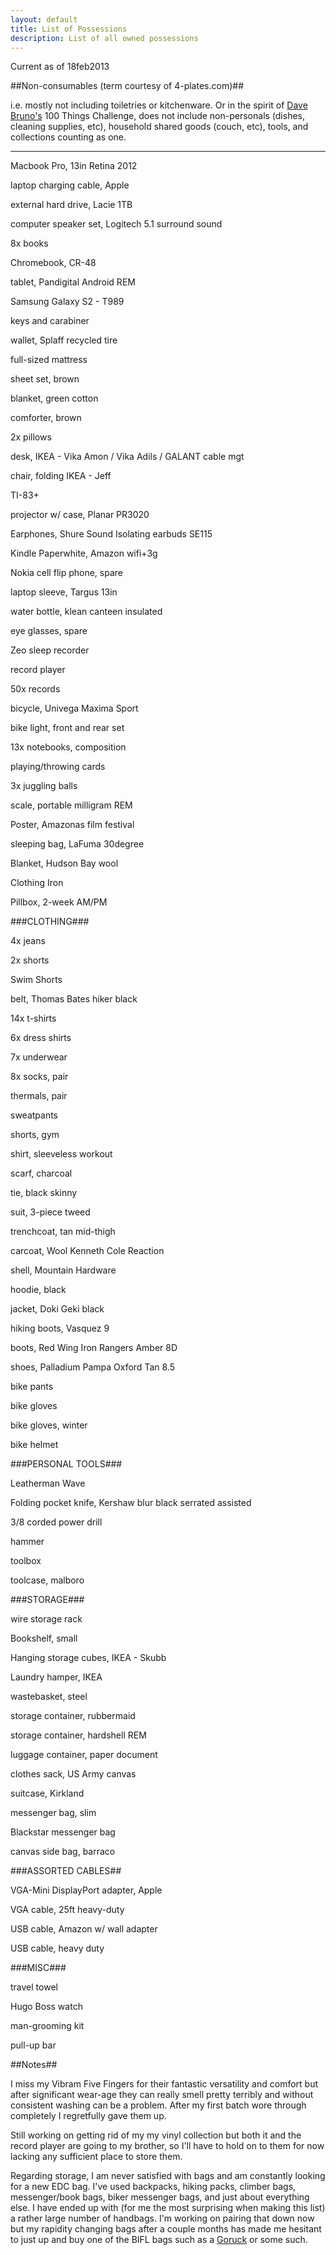 ```yaml
---
layout: default
title: List of Possessions
description: List of all owned possessions
---
```


<p class="blockquote">Current as of 18feb2013</p>

##Non-consumables (term courtesy of 4-plates.com)##

<p class="blockquote">i.e. mostly not including toiletries or kitchenware.  Or in the spirit of <a href="http://guynameddave.com/" target="_blank">Dave Bruno's</a> 100 Things Challenge, does not include non-personals (dishes, cleaning supplies, etc), household shared goods (couch, etc), tools, and collections counting as one.</p>

<hr />

Macbook Pro, 13in Retina 2012

laptop charging cable, Apple

external hard drive, Lacie 1TB

computer speaker set, Logitech 5.1 surround sound

8x books

Chromebook, CR-48

tablet, Pandigital Android REM

Samsung Galaxy S2 - T989

keys and carabiner

wallet, Splaff recycled tire

full-sized mattress

sheet set, brown

blanket, green cotton

comforter, brown

2x pillows

desk, IKEA - Vika Amon / Vika Adils / GALANT cable mgt

chair, folding IKEA - Jeff

TI-83+

projector w/ case, Planar PR3020

Earphones, Shure Sound Isolating earbuds SE115

Kindle Paperwhite, Amazon wifi+3g

Nokia cell flip phone, spare

laptop sleeve, Targus 13in

water bottle, klean canteen insulated

eye glasses, spare

Zeo sleep recorder

record player

50x records

bicycle, Univega Maxima Sport

bike light, front and rear set

13x notebooks, composition

playing/throwing cards

3x juggling balls

scale, portable milligram REM

Poster, Amazonas film festival

sleeping bag, LaFuma 30degree

Blanket, Hudson Bay wool

Clothing Iron

Pillbox, 2-week AM/PM


###CLOTHING###

4x jeans

2x shorts

Swim Shorts

belt, Thomas Bates hiker black

14x t-shirts

6x dress shirts

7x underwear

8x socks, pair

thermals, pair

sweatpants

shorts, gym

shirt, sleeveless workout

scarf, charcoal

tie, black skinny

suit, 3-piece tweed

trenchcoat, tan mid-thigh

carcoat, Wool Kenneth Cole Reaction

shell, Mountain Hardware

hoodie, black

jacket, Doki Geki black

hiking boots, Vasquez 9

boots, Red Wing Iron Rangers Amber 8D

shoes, Palladium Pampa Oxford Tan 8.5

bike pants

bike gloves

bike gloves, winter

bike helmet


###PERSONAL TOOLS###

Leatherman Wave

Folding pocket knife, Kershaw blur black serrated assisted

3/8 corded power drill

hammer

toolbox

toolcase, malboro


###STORAGE###

wire storage rack

Bookshelf, small

Hanging storage cubes, IKEA - Skubb

Laundry hamper, IKEA

wastebasket, steel

storage container, rubbermaid

storage container, hardshell REM

luggage container, paper document

clothes sack, US Army canvas

suitcase, Kirkland

messenger bag, slim

Blackstar messenger bag

canvas side bag, barraco


###ASSORTED CABLES##

VGA-Mini DisplayPort adapter, Apple

VGA cable, 25ft heavy-duty

USB cable, Amazon w/ wall adapter

USB cable, heavy duty


###MISC###

travel towel

Hugo Boss watch

man-grooming kit

pull-up bar


##Notes##

I miss my Vibram Five Fingers for their fantastic versatility and comfort but after significant wear-age they can really smell pretty terribly and without consistent washing can be a problem.  After my first batch wore through completely I regretfully gave them up.

Still working on getting rid of my my vinyl collection but both it and the record player are going to my brother, so I'll have to hold on to them for now lacking any sufficient place to store them.

Regarding storage, I am never satisfied with bags and am constantly looking for a new EDC bag.  I've used backpacks, hiking packs, climber bags, messenger/book bags, biker messenger bags, and just about everything else. I have ended up with (for me the most surprising when making this list) a rather large number of handbags.  I'm working on pairing that down now but my rapidity changing bags after a couple months has made me hesitant to just up and buy one of the BIFL bags such as a <a href="https://www.goruck.com/" target="_blank">Goruck</a> or some such.
